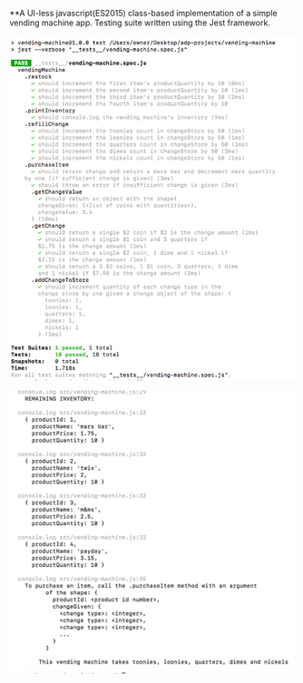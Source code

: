 **A UI-less javascript(ES2015) class-based implementation of a simple vending machine app. Testing suite written using the Jest framework.

![Screenshot-1](/public/screenshot-1.png?raw=true "Screenshot 1")

![Screenshot-2](/public/screenshot-2.png?raw=true "Screenshot 2")

